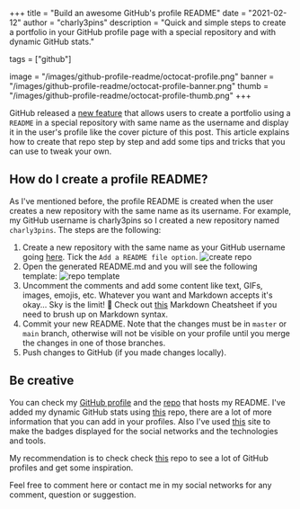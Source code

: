 +++
title = "Build an awesome GitHub's profile README"
date = "2021-02-12"
author = "charly3pins"
description = "Quick and simple steps to create a portfolio in your GitHub profile page with a special repository and with dynamic GitHub stats."

tags = ["github"]

image = "/images/github-profile-readme/octocat-profile.png"
banner = "/images/github-profile-readme/octocat-profile-banner.png"
thumb = "/images/github-profile-readme/octocat-profile-thumb.png"
+++

GitHub released a [new feature](https://docs.github.com/en/github/setting-up-and-managing-your-github-profile/managing-your-profile-readme) that allows users to create a portfolio using a `README` in a special repository with same name as the username and display it in the user's profile like the cover picture of this post. This article explains how to create that repo step by step and add some tips and tricks that you can use to tweak your own.

## How do I create a profile README?
As I've mentioned before, the profile README is created when the user creates a new repository with the same name as its username. For example, my GitHub username is charly3pins so I created a new repository named `charly3pins`. The steps are the following:

1. Create a new repository with the same name as your GitHub username going [here](https://github.com/new). Tick the `Add a README file option`.
![create repo](/images/github-profile-readme/new-repo.png)
2. Open the generated README.md and you will see the following template:
![repo template](/images/github-profile-readme/repo-template.png)
3. Uncomment the comments and add some content like text, GIFs, images, emojis, etc. Whatever you want and Markdown accepts it's okay... Sky is the limit! 🚀 Check out [this](https://guides.github.com/pdfs/markdown-cheatsheet-online.pdf) Markdown Cheatsheet if you need to brush up on Markdown syntax.
4. Commit your new README. Note that the changes must be in `master` or `main` branch, otherwise will not be visible on your profile until you merge the changes in one of those branches.
5. Push changes to GitHub (if you made changes locally).

## Be creative

You can check my [GitHub profile](https://github.com/charly3pins) and the [repo](https://github.com/charly3pins/charly3pins) that hosts my README. I've added my dynamic GitHub stats using [this](https://github.com/anuraghazra/github-readme-stats) repo, there are a lot of more information that you can add in your profiles. Also I've used [this](https://shields.io/) site to make the badges displayed for the social networks and the technologies and tools. 

My recommendation is to check check [this](https://github.com/abhisheknaiidu/awesome-github-profile-readme) repo to see a lot of GitHub profiles and get some inspiration.

Feel free to comment here or contact me in my social networks for any comment, question or suggestion.
